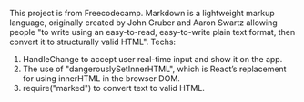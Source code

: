 This project is from Freecodecamp.
Markdown is a lightweight markup language, originally created by John Gruber and Aaron Swartz allowing people "to write using an easy-to-read, easy-to-write plain text format, then convert it to structurally valid HTML".
Techs:
1. HandleChange to accept user real-time input and show it on the app.
2. The use of "dangerouslySetInnerHTML", which is React’s replacement for using innerHTML in the browser DOM.
3. require("marked") to convert text to valid HTML.
